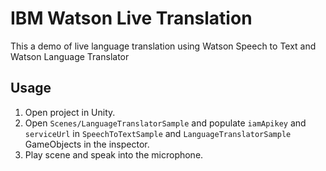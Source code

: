 # IBM Watson Live Translation
This a demo of live language translation using Watson Speech to Text and Watson Language Translator

## Usage
1) Open project in Unity.
2) Open `Scenes/LanguageTranslatorSample` and populate `iamApikey` and `serviceUrl` in `SpeechToTextSample` and `LanguageTranslatorSample` GameObjects in the inspector.
3) Play scene and speak into the microphone.

